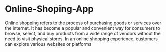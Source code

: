 # Online-Shoping-App
Online shopping refers to the process of purchasing goods or services over the internet. It has become a popular and convenient way for consumers to browse, select, and buy products from a wide range of vendors without the need to visit physical stores. In an online shopping experience, customers can explore various websites or platforms
